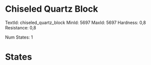# Chiseled Quartz Block
TextId: chiseled_quartz_block
MinId: 5697
MaxId: 5697
Hardness: 0,8
Resistance: 0,8

Num States: 1
# States
```

```
